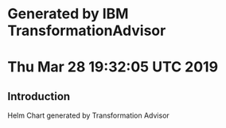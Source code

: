 # Generated by IBM TransformationAdvisor
# Thu Mar 28 19:32:05 UTC 2019
## Introduction

Helm Chart generated by Transformation Advisor
